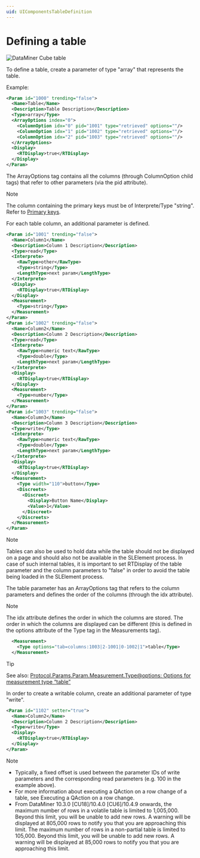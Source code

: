 ```yaml
---
uid: UIComponentsTableDefinition
---
```


# Defining a table

![DataMiner Cube table](~/develop/images/uiX_-_table.png "DataMiner Cube table")

To define a table, create a parameter of type "array" that represents the table.

Example:

```xml
<Param id="1000" trending="false">
  <Name>Table</Name>
  <Description>Table Description</Description>
  <Type>array</Type>
  <ArrayOptions index="0">
    <ColumnOption idx="0" pid="1001" type="retrieved" options=""/>
    <ColumnOption idx="1" pid="1002" type="retrieved" options=""/>
    <ColumnOption idx="2" pid="1003" type="retrieved" options=""/>
  </ArrayOptions>
  <Display>
    <RTDisplay>true</RTDisplay>
  </Display>
</Param>
```

The ArrayOptions tag contains all the columns (through ColumnOption child tags) that refer to other parameters (via the pid attribute).

> [!NOTE]
> The column containing the primary keys must be of Interprete/Type "string". Refer to [Primary keys](xref:UIComponentsTablePrimaryKeys).

For each table column, an additional parameter is defined.

```xml
<Param id="1001" trending="false">
  <Name>Column1</Name>
  <Description>Column 1 Description</Description>
  <Type>read</Type>
  <Interprete>
    <RawType>other</RawType>
    <Type>string</Type>
    <LengthType>next param</LengthType>
  </Interprete>
  <Display>
    <RTDisplay>true</RTDisplay>
  </Display>
  <Measurement>
    <Type>string</Type>
  </Measurement>
</Param>
<Param id="1002" trending="false">
  <Name>Column2</Name>
  <Description>Column 2 Description</Description>
  <Type>read</Type>
  <Interprete>
    <RawType>numeric text</RawType>
    <Type>double</Type>
    <LengthType>next param</LengthType>
  </Interprete>
  <Display>
    <RTDisplay>true</RTDisplay>
  </Display>
  <Measurement>
    <Type>number</Type>
  </Measurement>
</Param>
<Param id="1003" trending="false">
  <Name>Column3</Name>
  <Description>Column 3 Description</Description>
  <Type>write</Type>
  <Interprete>
    <RawType>numeric text</RawType>
    <Type>double</Type>
    <LengthType>next param</LengthType>
  </Interprete>
  <Display>
    <RTDisplay>true</RTDisplay>
  </Display>
  <Measurement>
    <Type width="110">button</Type>
    <Discreets>
      <Discreet>
        <Display>Button Name</Display>
        <Value>1</Value>
      </Discreet>
    </Discreets>
  </Measurement>
</Param>
```

> [!NOTE]
> Tables can also be used to hold data while the table should not be displayed on a page and should also not be available in the SLElement process. In case of such internal tables, it is important to set RTDisplay of the table parameter and the column parameters to "false" in order to avoid the table being loaded in the SLElement process.

The table parameter has an ArrayOptions tag that refers to the column parameters and defines the order of the columns (through the idx attribute).

> [!NOTE]
> The idx attribute defines the order in which the columns are stored. The order in which the columns are displayed can be different (this is defined in the options attribute of the Type tag in the Measurements tag).

```xml
  <Measurement>
    <Type options="tab=columns:1003|2-1001|0-1002|1">table</Type>
  </Measurement>
```

> [!TIP]
> See also: [Protocol.Params.Param.Measurement.Type@options: Options for measurement type “table”](xref:Protocol.Params.Param.Measurement.Type-options#options-for-measurement-type-table)

In order to create a writable column, create an additional parameter of type "write".

```xml
<Param id="1102" setter="true">
  <Name>Column2</Name>
  <Description>Column 2 Description</Description>
  <Type>write</Type>
  <Display>
    <RTDisplay>true</RTDisplay>
  </Display>
</Param>
```

> [!NOTE]
>
> - Typically, a fixed offset is used between the parameter IDs of write parameters and the corresponding read parameters (e.g. 100 in the example above).
> - For more information about executing a QAction on a row change of a table, see Executing a QAction on a row change.
> - From DataMiner 10.3.0 [CU18]/10.4.0 [CU6]/10.4.9 onwards<!--RN 39836-->, the maximum number of rows in a volatile table is limited to 1,005,000. Beyond this limit, you will be unable to add new rows. A warning will be displayed at 805,000 rows to notify you that you are approaching this limit. The maximum number of rows in a non-partial table is limited to 105,000. Beyond this limit, you will be unable to add new rows. A warning will be displayed at 85,000 rows to notify you that you are approaching this limit.
